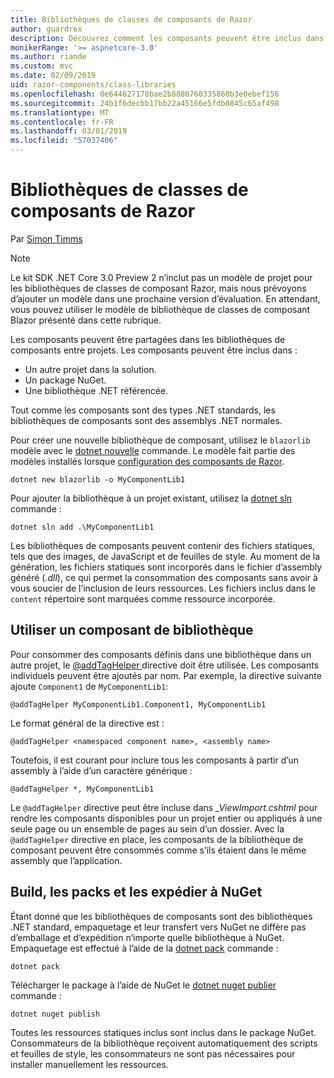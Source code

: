 ```yaml
---
title: Bibliothèques de classes de composants de Razor
author: guardrex
description: Découvrez comment les composants peuvent être inclus dans les composants de Razor des applications à partir d’une bibliothèque de composants externes.
monikerRange: '>= aspnetcore-3.0'
ms.author: riande
ms.custom: mvc
ms.date: 02/09/2019
uid: razor-components/class-libraries
ms.openlocfilehash: 0e644627178bae2b8880760335860b3e0ebef156
ms.sourcegitcommit: 24b1f6decbb17bb22a45166e5fdb0845c65af498
ms.translationtype: MT
ms.contentlocale: fr-FR
ms.lasthandoff: 03/01/2019
ms.locfileid: "57037406"
---
```

# <a name="razor-components-class-libraries"></a>Bibliothèques de classes de composants de Razor

Par [Simon Timms](https://github.com/stimms)

> [!NOTE]
> Le kit SDK .NET Core 3.0 Preview 2 n’inclut pas un modèle de projet pour les bibliothèques de classes de composant Razor, mais nous prévoyons d’ajouter un modèle dans une prochaine version d’évaluation. En attendant, vous pouvez utiliser le modèle de bibliothèque de classes de composant Blazor présenté dans cette rubrique.

Les composants peuvent être partagées dans les bibliothèques de composants entre projets. Les composants peuvent être inclus dans :

* Un autre projet dans la solution.
* Un package NuGet.
* Une bibliothèque .NET référencée.

Tout comme les composants sont des types .NET standards, les bibliothèques de composants sont des assemblys .NET normales.

Pour créer une nouvelle bibliothèque de composant, utilisez le `blazorlib` modèle avec le [dotnet nouvelle](/dotnet/core/tools/dotnet-new) commande. Le modèle fait partie des modèles installés lorsque [configuration des composants de Razor](xref:razor-components/get-started).

```console
dotnet new blazorlib -o MyComponentLib1
```

Pour ajouter la bibliothèque à un projet existant, utilisez la [dotnet sln](/dotnet/core/tools/dotnet-sln) commande :

```console
dotnet sln add .\MyComponentLib1
```

Les bibliothèques de composants peuvent contenir des fichiers statiques, tels que des images, de JavaScript et de feuilles de style. Au moment de la génération, les fichiers statiques sont incorporés dans le fichier d’assembly généré (*.dll*), ce qui permet la consommation des composants sans avoir à vous soucier de l’inclusion de leurs ressources. Les fichiers inclus dans le `content` répertoire sont marquées comme ressource incorporée. 

## <a name="consume-a-library-component"></a>Utiliser un composant de bibliothèque

Pour consommer des composants définis dans une bibliothèque dans un autre projet, le [ @addTagHelper ](/aspnet/core/mvc/views/tag-helpers/intro#add-helper-label) directive doit être utilisée. Les composants individuels peuvent être ajoutés par nom. Par exemple, la directive suivante ajoute `Component1` de `MyComponentLib1`:

```cshtml
@addTagHelper MyComponentLib1.Component1, MyComponentLib1
```

Le format général de la directive est :

```cshtml
@addTagHelper <namespaced component name>, <assembly name>
```

Toutefois, il est courant pour inclure tous les composants à partir d’un assembly à l’aide d’un caractère générique :

```cshtml
@addTagHelper *, MyComponentLib1
```

Le `@addTagHelper` directive peut être incluse dans *_ViewImport.cshtml* pour rendre les composants disponibles pour un projet entier ou appliqués à une seule page ou un ensemble de pages au sein d’un dossier. Avec la `@addTagHelper` directive en place, les composants de la bibliothèque de composant peuvent être consommés comme s’ils étaient dans le même assembly que l’application. 

## <a name="build-pack-and-ship-to-nuget"></a>Build, les packs et les expédier à NuGet

Étant donné que les bibliothèques de composants sont des bibliothèques .NET standard, empaquetage et leur transfert vers NuGet ne diffère pas d’emballage et d’expédition n’importe quelle bibliothèque à NuGet. Empaquetage est effectué à l’aide de la [dotnet pack](/dotnet/core/tools/dotnet-pack) commande :

```console
dotnet pack
```

Télécharger le package à l’aide de NuGet le [dotnet nuget publier](/dotnet/core/tools/dotnet-nuget-push) commande :

```console
dotnet nuget publish
```

Toutes les ressources statiques inclus sont inclus dans le package NuGet. Consommateurs de la bibliothèque reçoivent automatiquement des scripts et feuilles de style, les consommateurs ne sont pas nécessaires pour installer manuellement les ressources.

